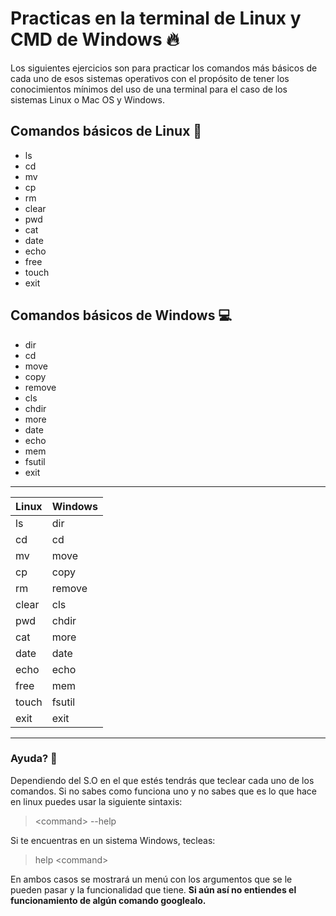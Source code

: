 # Practicas en la terminal de Linux y CMD de Windows :fire:

Los siguientes ejercicios son para practicar los comandos más básicos de cada uno de esos sistemas operativos con el propósito de tener los conocimientos mínimos del uso de una terminal para el caso de los sistemas Linux o Mac OS y Windows.

## Comandos básicos de Linux :penguin:
* ls
* cd
* mv
* cp
* rm
* clear
* pwd
* cat
* date
* echo
* free
* touch
* exit

## Comandos básicos de Windows :computer:
* dir
* cd
* move
* copy
* remove
* cls
* chdir
* more
* date
* echo
* mem
* fsutil
* exit
---
Linux | Windows
------|--------
ls    | dir
cd    | cd
mv    | move
cp    | copy
rm    | remove
clear | cls
pwd   | chdir
cat   | more
date  | date
echo  | echo
free  | mem
touch | fsutil
exit  | exit
---

### Ayuda? :thinking:
Dependiendo del S.O en el que estés tendrás que teclear cada uno de los comandos.
Si no sabes como funciona uno y no sabes que es lo que hace en linux puedes usar la siguiente sintaxis:
> \<command\> --help

Si te encuentras en un sistema Windows, tecleas:
> help \<command\>

En ambos casos se mostrará un menú con los argumentos que se le pueden pasar y la funcionalidad que tiene.
**Si aún así no entiendes el funcionamiento de algún comando googlealo.**
